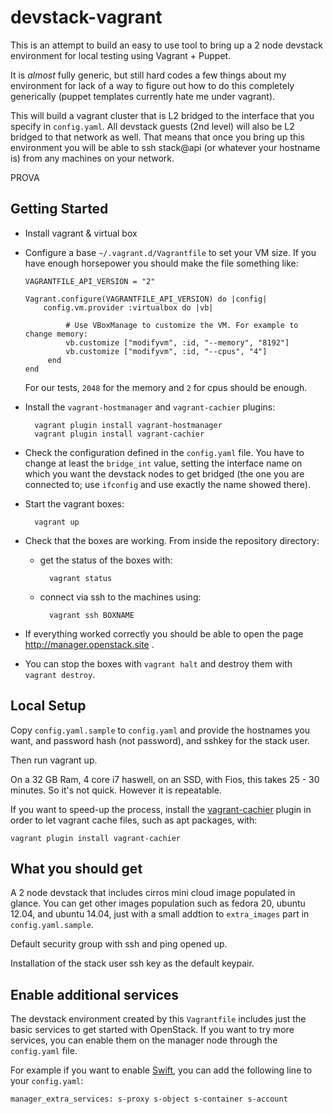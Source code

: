 devstack-vagrant
================

This is an attempt to build an easy to use tool to bring up a 2 node
devstack environment for local testing using Vagrant + Puppet.

It is *almost* fully generic, but still hard codes a few things about
my environment for lack of a way to figure out how to do this
completely generically (puppet templates currently hate me under
vagrant).

This will build a vagrant cluster that is L2 bridged to the interface
that you specify in ``config.yaml``. All devstack guests (2nd
level) will also be L2 bridged to that network as well. That means
that once you bring up this environment you will be able to ssh
stack@api (or whatever your hostname is) from any machines on your
network.

PROVA

Getting Started
------------------------

- Install vagrant & virtual box

- Configure a base ``~/.vagrant.d/Vagrantfile`` to set your VM size. If you
  have enough horsepower you should make the file something like:

      VAGRANTFILE_API_VERSION = "2"

      Vagrant.configure(VAGRANTFILE_API_VERSION) do |config|
          config.vm.provider :virtualbox do |vb|

               # Use VBoxManage to customize the VM. For example to change memory:
               vb.customize ["modifyvm", :id, "--memory", "8192"]
               vb.customize ["modifyvm", :id, "--cpus", "4"]
           end
      end

  For our tests, ``2048`` for the memory and ``2`` for cpus should be enough.

- Install the ``vagrant-hostmanager`` and ``vagrant-cachier`` plugins:

        vagrant plugin install vagrant-hostmanager
        vagrant plugin install vagrant-cachier

- Check the configuration defined in the ``config.yaml`` file. You have to
  change at least the ``bridge_int`` value, setting the interface name
  on which you want the devstack nodes to get bridged (the one you are
  connected to; use ``ifconfig`` and use exactly the name showed there).

- Start the vagrant boxes:

        vagrant up

- Check that the boxes are working. From inside the repository directory:

  - get the status of the boxes with:

          vagrant status

  - connect via ssh to the machines using:

          vagrant ssh BOXNAME

- If everything worked correctly you should be able to open the page
  <http://manager.openstack.site> .


- You can stop the boxes with ``vagrant halt`` and destroy them with
  ``vagrant destroy``.


Local Setup
--------------------
Copy ``config.yaml.sample`` to ``config.yaml`` and provide the
hostnames you want, and password hash (not password), and sshkey for
the stack user.

Then run vagrant up.

On a 32 GB Ram, 4 core i7 haswell, on an SSD, with Fios, this takes
25 - 30 minutes. So it's not quick. However it is repeatable.

If you want to speed-up the process, install the
[vagrant-cachier](https://github.com/fgrehm/vagrant-cachier) plugin in order
to let vagrant cache files, such as apt packages, with:

    vagrant plugin install vagrant-cachier


What you should get
-----------------------------------
A 2 node devstack that includes cirros mini cloud image populated in glance.
You can get other images population such as fedora 20, ubuntu 12.04,
and ubuntu 14.04, just with a small addtion to ``extra_images`` part
in ``config.yaml.sample``.

Default security group with ssh and ping opened up.

Installation of the stack user ssh key as the default keypair.

Enable additional services
------------------------
The devstack environment created by this `Vagrantfile` includes just the basic
services to get started with OpenStack. If you want to try more services, you
can enable them on the manager node through the ``config.yaml`` file.

For example if you want to enable [Swift](http://swift.openstack.org), you can
add the following line to your ``config.yaml``:

    manager_extra_services: s-proxy s-object s-container s-account
